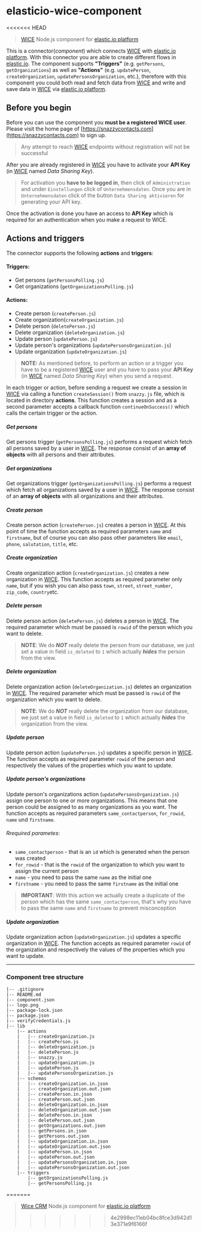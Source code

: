 # elasticio-wice-component
<<<<<<< HEAD
> [WICE](https://snazzycontacts.com) Node.js component for [elastic.io platform](http://www.elastic.io "elastic.io platform")

This is a connector(*component*) which connects [WICE](https://snazzycontacts.com) with [elastic.io platform](http://www.elastic.io "elastic.io platform"). With this connector you are able to create different flows in [elastic.io](http://www.elastic.io "elastic.io platform"). The component supports **"Triggers"** (e.g. ``getPersons``, ``getOrganizations``) as well as **"Actions"** (e.g. ``updatePerson``, ``createOrganization``, ``updatePersonsOrganization``, etc.), therefore with this component you could both read and fetch data from [WICE](https://snazzycontacts.com) and write and save data in [WICE](https://snazzycontacts.com) via [elastic.io platform](http://www.elastic.io "elastic.io platform").

## Before you begin

Before you can use the component you **must be a registered WICE user**. Please visit the home page of [https://snazzycontacts.com](https://snazzycontacts.com) to sign up.
> Any attempt to reach [WICE](https://snazzycontacts.com) endpoints without registration will not be successful

After you are already registered in [WICE](https://snazzycontacts.com) you have to activate your **API Key** (in [WICE](https://snazzycontacts.com) named *Data Sharing Key*).
> For activation you **have to be logged in**, then click of ``Administration`` and under ```Einstellungen``` click of ``Unternehmensdaten``. Once you are in ``Unternehmensdaten`` click of the button ``Data Sharing aktivieren`` for generating your API key.

Once the activation is done you have an access to **API Key** which is required for an authentication when you make a request to WICE.

## Actions and triggers
The connector supports the following **actions** and **triggers**:
#### Triggers:
  - Get persons (```getPersonsPolling.js```)
  - Get organizations (```getOrganizationsPolling.js```)

#### Actions:
  - Create person (```createPerson.js```)
  - Create organization(```createOrganization.js```)
  - Delete person (```deletePerson.js```)
  - Delete organization (```deleteOrganization.js```)
  - Update person (```updatePerson.js```)
  - Update person's organizations (```updatePersonsOrganization.js```)
  - Update organization (```updateOrganization.js```)

> **NOTE:** As mentioned before, to perform an action or a trigger you have to be a registered [WICE](https://snazzycontacts.com) user and you have to pass your **API Key** (in [WICE](https://snazzycontacts.com) named *Data Sharing Key*) when you send a request.

In each trigger or action, before sending a request we create a session in [WICE](https://snazzycontacts.com) via calling a function ```createSession()``` from ```snazzy.js``` file, which is located in directory **actions**. This function creates a session and as a second parameter accepts a callback function ```continueOnSuccess()``` which calls the certain trigger or the action.

##### Get persons

Get persons trigger (```getPersonsPolling.js```) performs a request which fetch all persons saved by a user in [WICE](https://snazzycontacts.com). The response consist of an **array of objects** with all persons and their attributes.

##### Get organizations

Get organizations trigger (```getOrganizationsPolling.js```) performs a request which fetch all organizations saved by a user in [WICE](https://snazzycontacts.com). The response consist of an **array of objects** with all organizations and their attributes.

##### Create person

Create person action (``createPerson.js``) creates a person in [WICE](https://snazzycontacts.com). At this point of time the function accepts as required parameters ``name`` and ``firstname``, but of course you can also pass other parameters like ``email``, ``phone``, ``salutation``, ``title``, etc.

##### Create organization

Create organization action (``createOrganization.js``) creates a new organization in [WICE](https://snazzycontacts.com). This function accepts as required parameter only ``name``, but if you wish you can also pass ``town``, ``street``, ``street_number``, ``zip_code``, ``country``etc.

##### Delete person

Delete person action (``deletePerson.js``) deletes a person in [WICE](https://snazzycontacts.com). The required parameter which must be passed is ``rowid`` of the person which you want to delete.

>**NOTE**: We do ***NOT*** really delete the person from our database, we just set a value in field ``is_deleted`` to ``1`` which actually ***hides*** the person from the view.

##### Delete organization

Delete organization action (``deleteOrganization.js``) deletes an organization in [WICE](https://snazzycontacts.com). The required parameter which must be passed is ``rowid`` of the organization which you want to delete.

>**NOTE**: We do ***NOT*** really delete the organization from our database, we just set a value in field ``is_deleted`` to ``1`` which actually ***hides*** the organization from the view.

##### Update person

Update person action (``updatePerson.js``) updates a specific person in [WICE](https://snazzycontacts.com). The function accepts as required parameter ``rowid`` of the person and respectively the values of the properties which you want to update.

##### Update person's organizations
Update person's organizations action (```updatePersonsOrganization.js```) assign one person to one or more organizations. This means that one person could be  assigned to as many organizations as you want. The function accepts as required parameters ``same_contactperson``, ``for_rowid``, ````name```` und ``firstname``.

###### Rrequired parametes:
  - ``same_contactperson`` - that is an ``id`` which is generated when the person was created
  - ``for_rowid`` - that is the ``rowid`` of the organization to which you want to assign the current person
  - ``name`` - you need to pass the same ``name`` as the initial one  
  - ``firstname`` - you need to pass the same ``firstname`` as the initial one

>**IMPORTANT**:  With this action we actually create a duplicate of the person which has the same ``same_contactperson``, that's why you have to pass the same ``name`` and ``firstname`` to prevent misconception

##### Update organization

Update organization action (``updateOrganization.js``) updates a specific organization in [WICE](https://snazzycontacts.com). The function accepts as required parameter ``rowid`` of the organization  and respectively the values of the properties which you want to update.

***

### Component tree structure

    |-- .gitignore
    |-- README.md
    |-- component.json
    |-- logo.png
    |-- package-lock.json
    |-- package.json
    |-- verifyCredentials.js
    |-- lib
        |-- actions
        |   |-- createOrganization.js
        |   |-- createPerson.js
        |   |-- deleteOrganization.js
        |   |-- deletePerson.js
        |   |-- snazzy.js
        |   |-- updateOrganization.js
        |   |-- updatePerson.js
        |   |-- updatePersonsOrganization.js
        |-- schemas
        |   |-- createOrganization.in.json
        |   |-- createOrganization.out.json
        |   |-- createPerson.in.json
        |   |-- createPerson.out.json
        |   |-- deleteOrganization.in.json
        |   |-- deleteOrganization.out.json
        |   |-- deletePerson.in.json
        |   |-- deletePerson.out.json
        |   |-- getOrganizations.out.json
        |   |-- getPersons.in.json
        |   |-- getPersons.out.json
        |   |-- updateOrganization.in.json
        |   |-- updateOrganization.out.json
        |   |-- updatePerson.in.json
        |   |-- updatePerson.out.json
        |   |-- updatePersonsOrganization.in.json
        |   |-- updatePersonsOrganization.out.json
        |-- triggers
            |-- getOrganizationsPolling.js
            |-- getPersonsPolling.js
=======
> [Wice CRM](https://wice.de/) Node.js component for [elastic.io platform](http://www.elastic.io "elastic.io platform")
>>>>>>> 4e2998ec11eb04bc8fce3d942d13e371e9f6166f
